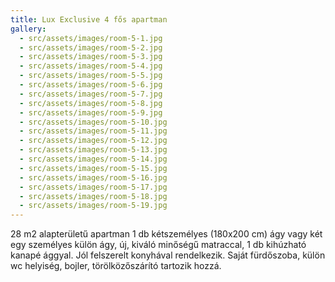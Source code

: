 ```yaml
---
title: Lux Exclusive 4 fős apartman
gallery:
  - src/assets/images/room-5-1.jpg
  - src/assets/images/room-5-2.jpg
  - src/assets/images/room-5-3.jpg
  - src/assets/images/room-5-4.jpg
  - src/assets/images/room-5-5.jpg
  - src/assets/images/room-5-6.jpg
  - src/assets/images/room-5-7.jpg
  - src/assets/images/room-5-8.jpg
  - src/assets/images/room-5-9.jpg
  - src/assets/images/room-5-10.jpg
  - src/assets/images/room-5-11.jpg
  - src/assets/images/room-5-12.jpg
  - src/assets/images/room-5-13.jpg
  - src/assets/images/room-5-14.jpg
  - src/assets/images/room-5-15.jpg
  - src/assets/images/room-5-16.jpg
  - src/assets/images/room-5-17.jpg
  - src/assets/images/room-5-18.jpg
  - src/assets/images/room-5-19.jpg
---
```

28 m2 alapterületű apartman 1 db kétszemélyes (180x200 cm) ágy vagy
két egy személyes külön ágy, új, kiváló minőségű matraccal, 1 db kihúzható
kanapé ággyal. Jól felszerelt konyhával rendelkezik. Saját fürdőszoba, külön wc
helyiség, bojler, törölközőszárító tartozik hozzá.
